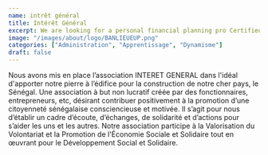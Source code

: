 ```yaml
---
name: intrêt général
title: Intérêt Général
excerpt: We are looking for a personal financial planning pro Certified Financial Planner preferred  who will lead our client advising efforts. You will be a fiduciary who works
image: "/images/about/logo/BANLIEUEUP.png"
categories: ["Administration", "Apprentissage", "Dynamisme"]
draft: false
---
```


Nous avons mis en place l’association INTERET GENERAL dans l'idéal d'apporter notre pierre à l’édifice pour la construction de notre cher pays, le Sénégal. Une association à but non lucratif créée par des fonctionnaires, entrepreneurs, etc, désirant contribuer positivement à la promotion d’une citoyenneté sénégalaise consciencieuse et motivée.
Il s’agit pour nous d’établir un cadre d’écoute, d’échanges, de solidarité et d’actions pour s’aider les uns et les autres.
Notre association participe à la Valorisation du Volontariat et la Promotion de l'Économie Sociale et Solidaire tout en œuvrant pour le Développement Social et Solidaire.